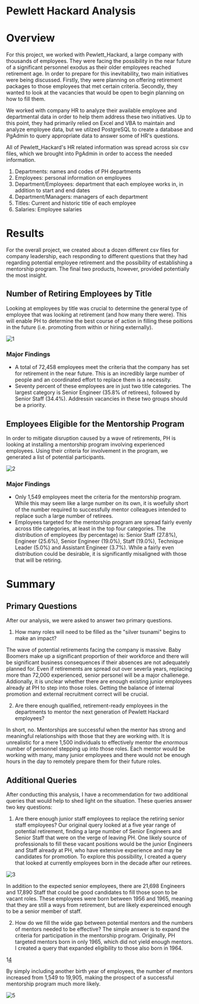# Pewlett Hackard Analysis

# Overview

For this project, we worked with Pewlett_Hackard, a large company with thousands of employees. They were facing the possibility in the near future of a significant personnel exodus as their older employees reached retirement age. In order to prepare for this inevitability, two main initiatives were being discussed. Firstly, they were planning on offering retirement packages to those employees that met certain criteria. Secondly, they wanted to look at the vacancies that would be open to begin planning on how to fill them.

We worked with company HR to analyze their available employee and departmental data in order to help them address these two initiatives. Up to this point, they had primarily relied on Excel and VBA to maintain and analyze employee data, but we utilzed PostgreSQL to create a database and PgAdmin to query appropriate data to answer some of HR's questions.

All of Pewlett_Hackard's HR related information was spread across six csv files, which we brought into PgAdmin in order to access the needed information.

1. Departments: names and codes of PH departments
2. Employees: personal information on employees
3. Department/Employees: department that each employee works in, in addition to start and end dates
4. Department/Managers: managers of each department 
5. Titles: Current and historic title of each employee
6. Salaries: Employee salaries

# Results

For the overall project, we created about a dozen different csv files for company leadership, each responding to different questions that they had regarding potential employee retirement and the possibility of establishing a mentorship program. The final two products, however, provided potentially the most insight. 

## Number of Retiring Employees by Title

Looking at employees by title was crucial to determine the general type of employee that was looking at retirement (and how many there were). This will enable PH to determine the best course of action in filling these poitions in the future (i.e. promoting from within or hiring externally). 

![1](https://github.com/brianbutler08/Pewlett-Hackard-Analysis/blob/main/PH%20images%20for%20README/PH%20retirement%20by%20title.png)

### Major Findings

- A total of 72,458 employees meet the criteria that the company has set for retirement in the near future. This is an incredibly large number of people and an coordinated effort to replace them is a necessity.
- Seventy percent of these employees are in just two title categories. The largest category is Senior Engineer (35.8% of retirees), followed by Senior Staff (34.4%). Addressin vacancies in these two groups should be a priority.

## Employees Eligible for the Mentorship Program

In order to mitigate disruption caused by a wave of retirements, PH is looking at installing a mentorship program involving experienced employees. Using their criteria for involvement in the program, we generated a list of potential participants.

![2](https://github.com/brianbutler08/Pewlett-Hackard-Analysis/blob/main/PH%20images%20for%20README/PH%20mentorship%20original.png)

### Major Findings

- Only 1,549 employees meet the criteria for the mentorship program. While this may seem like a large number on its own, it is woefully short of the number required to successfully mentor colleagues intended to replace such a large number of retirees.
- Employees targeted for the mentorship program are spread fairly evenly across title categories, at least in the top four categories. The distribution of employees (by percentage) is: Senior Staff (27.8%), Engineer (25.6%), Senior Engineer (19.0%), Staff (19.0%), Technique Leader (5.0%) and Assistant Engineer (3.7%). While a fairly even distribution could be desirable, it is significantly misaligned with those that will be retiring.

# Summary

## Primary Questions

After our analysis, we were asked to answer two primary questions.

1. How many roles will need to be filled as the "silver tsunami" begins to make an impact? 

The wave of potential retirements facing the company is massive. Baby Boomers make up a significant proportion of their workforce and there will be significant business consequences if their absences are not adequately planned for. Even if retirements are spread out over severla years, replacing more than 72,000 experienced, senior personel will be a major challenege. Addionally, it is unclear whether there are enough existing junior employees already at PH to step into those roles. Getting the balance of internal promotion and external recruitment correct will be crucial.

2. Are there enough qualified, retirement-ready employees in the departments to mentor the next generation of Pewlett Hackard employees?

In short, no. Mentorships are successful when the mentor has strong and meaningful relationships with those that they are working with. It is unrealistic for a mere 1,500 individuals to effectively mentor the *enormous* number of personnel stepping up into those roles. Each mentor would be working with many, many junior employees and there would not be enough hours in the day to remotely prepare them for their future roles.

## Additional Queries

After conducting this analysis, I have a recommendation for two additional queries that would help to shed light on the situation. These queries answer two key questions:

1. Are there enough junior staff employees to replace the retiring senior staff employees? Our original query looked at a five year range of potential retirement, finding a large number of Senior Engineers and Senior Staff that were on the verge of leaving PH. One likely source of professionals to fill these vacant positions would be the junior Engineers and Staff already at PH, who have extensive experience and may be candidates for promotion. To explore 
this possibility, I created a query that looked at currently employees born in the decade after our retirees.

![3](https://github.com/brianbutler08/Pewlett-Hackard-Analysis/blob/main/PH%20images%20for%20README/PH%20non-retirees.png)

In addition to the expected senior employees, there are 21,698 Engineers and 17,890 Staff that could be good candidates to fill those soon to be vacant roles. These employees were born between 1956 and 1965, meaning that they are still a ways from retirement, but are likely expereinced enough to be a senior member of staff.

2. How do we fill the wide gap between potential mentors and the numbers of mentors needed to be effective? The simple answer is to expand the criteria for participation in the mentorship program. Originally, PH targeted mentors born in only 1965, which did not yield enough mentors. I created a query that expanded eligibility to those also born in 1964. 

1[4](https://github.com/brianbutler08/Pewlett-Hackard-Analysis/blob/main/PH%20images%20for%20README/PH%20query%20for%20expanded%20mentorship.png)

By simply including another birth year of employees, the number of mentors increased from 1,549 to 19,905, making the prospect of a successful mentorship program much more likely. 

![5](https://github.com/brianbutler08/Pewlett-Hackard-Analysis/blob/main/PH%20images%20for%20README/PH%20expanded%20mentorship.png)
